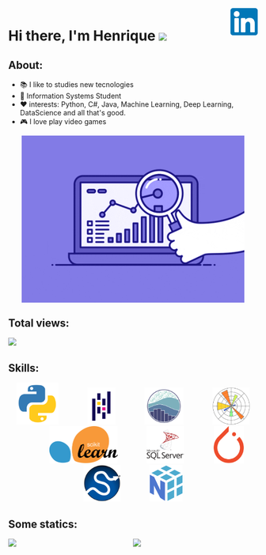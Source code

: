 <a href="https://www.linkedin.com/in/henrique-oliveira-15b656197" target="_blank">
    <img 
        src="images/linkedin.svg" 
        alt="linkedIn" 
        width="55" 
        align="right" />
</a>


# Hi there, I'm Henrique <img src="https://raw.githubusercontent.com/iampavangandhi/iampavangandhi/master/gifs/Hi.gif" width="30px"></h2>


## About: 

- 📚 I like to studies new tecnologies
- 🌱 Information Systems Student 
- ❤️ interests: Python, C#, Java, Machine Learning, Deep Learning, DataScience and all that's good.
- 🎮 I love play video games 

<p align="center">
  <a href="#">
    <img align="center" width="450" src="animation/ds3.gif" />
  </a>
</p>

## Total views:

<img alingn="center" src="https://profile-counter.glitch.me/Olivierah/count.svg" />

## Skills:
<p align="center">
    <img height="85" src="images/python.svg">
    &nbsp;&nbsp;&nbsp;&nbsp;&nbsp;&nbsp;&nbsp;&nbsp;&nbsp;&nbsp;&nbsp;&nbsp;&nbsp;
    <img height="75" src="images/pandas.svg">
    &nbsp;&nbsp;&nbsp;&nbsp;&nbsp;&nbsp;&nbsp;&nbsp;&nbsp;&nbsp;&nbsp;&nbsp;&nbsp;
    <img height="75" src="images/seaborn.svg">
    &nbsp;&nbsp;&nbsp;&nbsp;&nbsp;&nbsp;&nbsp;&nbsp;&nbsp;&nbsp;&nbsp;&nbsp;&nbsp;
    <img height="75" src="images/plt.svg">
    &nbsp;&nbsp;&nbsp;&nbsp;&nbsp;&nbsp;&nbsp;&nbsp;&nbsp;&nbsp;&nbsp;&nbsp;&nbsp;
    <img height="75" src="images/scikit.svg">
    &nbsp;&nbsp;&nbsp;&nbsp;&nbsp;&nbsp;&nbsp;&nbsp;&nbsp;&nbsp;&nbsp;&nbsp;&nbsp;
    <img height="75" src="images/mssql.svg">
    &nbsp;&nbsp;&nbsp;&nbsp;&nbsp;&nbsp;&nbsp;&nbsp;&nbsp;&nbsp;&nbsp;&nbsp;&nbsp;
    <img height="75" src="images/PyTorch.svg">
    &nbsp;&nbsp;&nbsp;&nbsp;&nbsp;&nbsp;&nbsp;&nbsp;&nbsp;&nbsp;&nbsp;&nbsp;&nbsp;
    <img height="75" src="images/scipy.svg">
    &nbsp;&nbsp;&nbsp;&nbsp;&nbsp;&nbsp;&nbsp;&nbsp;&nbsp;&nbsp;&nbsp;&nbsp;&nbsp;
    <img height="75" src="images/np.svg">
    &nbsp;&nbsp;&nbsp;&nbsp;&nbsp;&nbsp;&nbsp;&nbsp;&nbsp;&nbsp;&nbsp;&nbsp;&nbsp;
    

## Some statics:
<p align="center">
  <a href="#">
    <img src='https://github-readme-stats.vercel.app/api?username=Olivierah&show_icons=true&theme=tokyonight&count_private=true&line_height=40'  align="left" />
    <img src='https://github-readme-stats.vercel.app/api/top-langs/?username=Olivierah&theme=tokyonight&hide_langs_below=4'/>
  </a>
</p>






